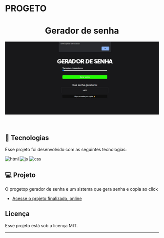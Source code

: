 #    PROGETO <h1 align="center"> Gerador de senha </h1>



<p align="center">
  <img alt="projeto gerador de senha" src="./assets/capa.jpg">
</p>
<br>

## 🚀 Tecnologias

Esse projeto foi desenvolvido com as seguintes tecnologias:

<img alin="center" alt="html" src="https://img.shields.io/badge/HTML5-E34F26?style=for-the-badge&logo=html5&logoColor=white"/>

<img alin="center" alt="js" src="https://img.shields.io/badge/JavaScript-323330?style=for-the-badge&logo=javascript&logoColor=F7DF1E"/>

<img alin="center" alt="css" src="https://img.shields.io/badge/CSS3-1572B6?style=for-the-badge&logo=css3&logoColor=white"/>


## 💻 Projeto

O progetop gerador de senha e um sistema que gera senha e copia ao click 

- [Acesse o projeto finalizado, online](https://renatodev23.github.io/gerador-de-senha)




## Licença

Esse projeto está sob a licença MIT.

---
